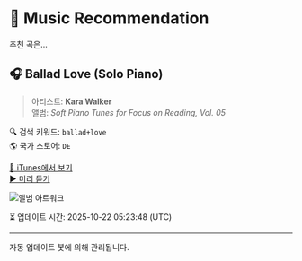 
# 🎵 Music Recommendation

추천 곡은...

## 🎧 Ballad Love (Solo Piano)  
> 아티스트: **Kara Walker**  
> 앨범: _Soft Piano Tunes for Focus on Reading, Vol. 05_  

🔍 검색 키워드: `ballad+love`  
🌎 국가 스토어: `DE`

[🔗 iTunes에서 보기](https://music.apple.com/de/album/ballad-love-solo-piano/1685132748?i=1685132840&uo=4)  
[▶️ 미리 듣기](https://audio-ssl.itunes.apple.com/itunes-assets/AudioPreview126/v4/3a/9d/a5/3a9da521-ed5a-0ed5-2f09-c83e4a411b77/mzaf_11791569501279529550.plus.aac.p.m4a)

![앨범 아트워크](https://is1-ssl.mzstatic.com/image/thumb/Music126/v4/8b/3e/42/8b3e4286-51a9-e03f-f5d9-7c18611f535c/MAERTS340.jpg/100x100bb.jpg)

⏳ 업데이트 시간: 2025-10-22 05:23:48 (UTC)

---
자동 업데이트 봇에 의해 관리됩니다.
